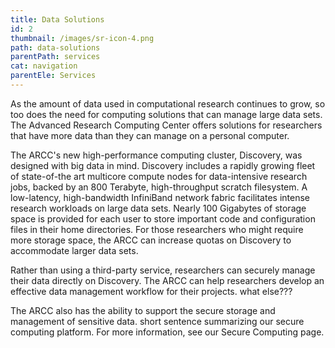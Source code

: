 ```yaml
---
title: Data Solutions
id: 2
thumbnail: /images/sr-icon-4.png
path: data-solutions
parentPath: services
cat: navigation
parentEle: Services
---
```

As the amount of data used in computational research continues to grow, so too does the need for computing solutions that can manage large data sets. The Advanced Research Computing Center offers solutions for researchers that have more data than they can manage on a personal computer.

The ARCC's new high-performance computing cluster, Discovery, was designed with big data in mind. Discovery includes a rapidly growing fleet of state-of-the art multicore compute nodes for data-intensive research jobs, backed by an 800 Terabyte, high-throughput scratch filesystem. A low-latency, high-bandwidth InfiniBand network fabric facilitates intense research workloads on large data sets. Nearly 100 Gigabytes of storage space is provided for each user to store important code and configuration files in their home directories. For those researchers who might require more storage space, the ARCC can increase quotas on Discovery to accommodate larger data sets.

Rather than using a third-party service, researchers can securely manage their data directly on Discovery. The ARCC can help researchers develop an effective data management workflow for their projects. what else???

The ARCC also has the ability to support the secure storage and management of sensitive data. short sentence summarizing our secure computing platform. For more information, see our Secure Computing page.
